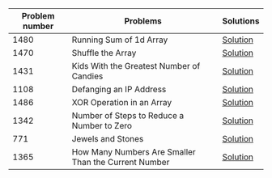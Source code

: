 Problem number | Problems | Solutions
-------------- | -------- | ---------
1480 | Running Sum of 1d Array | [Solution](https://github.com/Uppah/Leetcode/blob/master/Running_Sum_of_1d_Array.java)
1470 | Shuffle the Array | [Solution](https://github.com/Uppah/Leetcode/blob/master/Shuffle_the_Array.java)
1431 | Kids With the Greatest Number of Candies | [Solution](https://github.com/Uppah/Leetcode/blob/master/Kids_With_the_Greatest_Number_of_Candies.java)
1108 | Defanging an IP Address | [Solution](https://github.com/Uppah/Leetcode/blob/master/Java/Defanging_an_IP_Address.java)
1486 | XOR Operation in an Array | [Solution](https://github.com/Uppah/Leetcode/blob/master/XOR_Operation_in_an_Array.java)
1342 | Number of Steps to Reduce a Number to Zero | [Solution](https://github.com/Uppah/Leetcode/blob/master/Number_of_Steps_to_Reduce_a_Number_to_Zero.java)
771  | Jewels and Stones | [Solution](https://github.com/Uppah/Leetcode/blob/master/Java/Jewels_and_Stones.java)
1365 | How Many Numbers Are Smaller Than the Current Number | [Solution](https://github.com/Uppah/Leetcode/blob/master/Java/How_Many_Numbers_Are_Smaller_Than_the_Current_Number.java)
